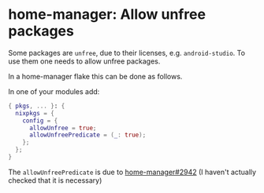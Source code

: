 # home-manager: Allow unfree packages

Some packages are `unfree`, due to their licenses, e.g. `android-studio`.
To use them one needs to allow unfree packages.

In a home-manager flake this can be done as follows.

In one of your modules add:

```nix
{ pkgs, ... }: {
  nixpkgs = {
    config = {
      allowUnfree = true;
      allowUnfreePredicate = (_: true);
    };
  };
}
```

The `allowUnfreePredicate` is due to [home-manager#2942](https://github.com/nix-community/home-manager/issues/2942) (I haven't actually checked that it is necessary)
